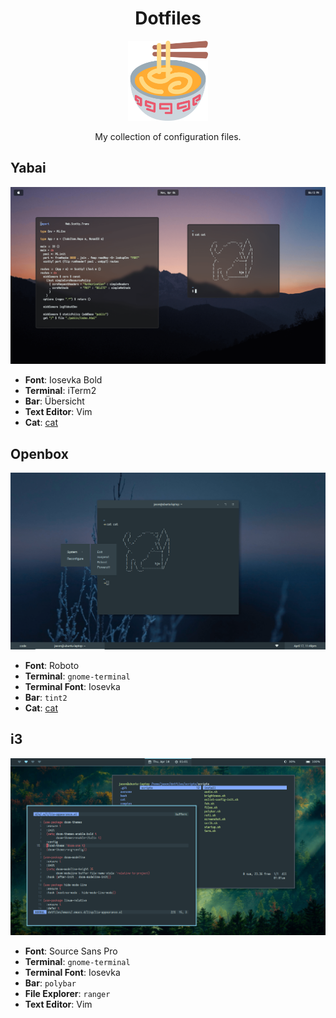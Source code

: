 <h1 align="center">Dotfiles</h1>

<p align="center">
  <img src="images/noodles.png" width="128" />
</p>

<p align="center">
  My collection of configuration files.
</p>

## Yabai

<img src="images/yabai.png" />

- **Font**: Iosevka Bold
- **Terminal**: iTerm2
- **Bar**: Übersicht
- **Text Editor**: Vim
- **Cat**: [cat](./cat/cat)

## Openbox

<img src="images/openbox.png" />

- **Font**: Roboto
- **Terminal**: `gnome-terminal`
- **Terminal Font**: Iosevka
- **Bar**: `tint2`
- **Cat**: [cat](./cat/cat)

## i3

<img src="images/i3.png" />

- **Font**: Source Sans Pro
- **Terminal**: `gnome-terminal`
- **Terminal Font**: Iosevka
- **Bar**: `polybar`
- **File Explorer**: `ranger`
- **Text Editor**: Vim
